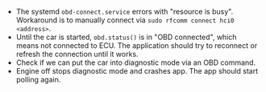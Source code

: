 - The systemd `obd-connect.service` errors with "resource is busy". Workaround is to
  manually connect via `sudo rfcomm connect hci0 <address>`.
- Until the car is started, `obd.status()` is in "OBD connected", which means not
  connected to ECU. The application should try to reconnect or refresh the connection
  until it works.
- Check if we can put the car into diagnostic mode via an OBD command.
- Engine off stops diagnostic mode and crashes app. The app should start polling again.
